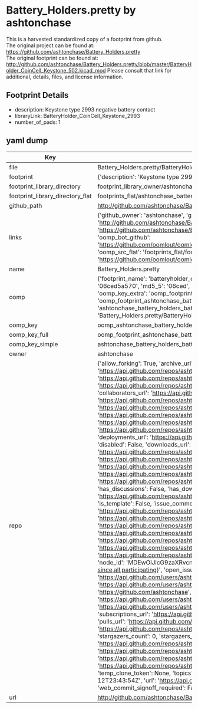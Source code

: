 # Battery_Holders.pretty by ashtonchase  
This is a harvested standardized copy of a footprint from github.  
The original project can be found at:  
https://github.com/ashtonchase/Battery_Holders.pretty  
The original footprint can be found at:
http://github.com/ashtonchase/Battery_Holders.pretty/blob/master/BatteryHolder_CoinCell_Keystone_502.kicad_mod
Please consult that link for additional, details, files, and license information.  
## Footprint Details
* description: Keystone type 2993 negative battery contact  
* libraryLink: BatteryHolder_CoinCell_Keystone_2993  
* number_of_pads: 1  
## yaml dump  
| Key | Value |  
| --- | --- |  
| file | Battery_Holders.pretty/BatteryHolder_CoinCell_Keystone_2993.kicad_mod |  
| footprint | {'description': 'Keystone type 2993 negative battery contact', 'libraryLink': 'BatteryHolder_CoinCell_Keystone_2993', 'number_of_pads': 1} |  
| footprint_library_directory | footprint_library_owner/ashtonchase_Battery_Holders.pretty |  
| footprint_library_directory_flat | footprints_flat/ashtonchase_battery_holders_batteryholder_coincell_keystone_2993/working |  
| github_path | http://github.com/ashtonchase/Battery_Holders.pretty/blob/master/BatteryHolder_CoinCell_Keystone_2993.kicad_mod |  
| links | {'github_owner': 'ashtonchase', 'github_repo_name': 'Battery_Holders.pretty', 'github_src': 'http://github.com/ashtonchase/Battery_Holders.pretty/blob/master/BatteryHolder_CoinCell_Keystone_502.kicad_mod', 'github_src_repo': 'https://github.com/ashtonchase/Battery_Holders.pretty', 'oomp_bot': 'footprints/ashtonchase_battery_holders_batteryholder_coincell_keystone_2993/working', 'oomp_bot_github': 'https://github.com/oomlout/oomlout_oomp_footprint_bot/tree/main/footprints/ashtonchase_battery_holders_batteryholder_coincell_keystone_2993/working', 'oomp_src_flat': 'footprints_flat/footprints_flat/ashtonchase_battery_holders_batteryholder_coincell_keystone_2993/working', 'oomp_src_flat_github': 'https://github.com/oomlout/oomlout_oomp_footprint_src/tree/main/footprints_flat/ashtonchase_battery_holders_batteryholder_coincell_keystone_2993/working'} |  
| name | Battery_Holders.pretty |  
| oomp | {'footprint_name': 'batteryholder_coincell_keystone_2993', 'library_name': 'battery_holders', 'md5': '06ced5a570c38625b7e091a477985ae5', 'md5_10': '06ced5a570', 'md5_5': '06ced', 'md5_6': '06ced5', 'oomp_key': 'oomp_ashtonchase_battery_holders_batteryholder_coincell_keystone_2993', 'oomp_key_extra': 'oomp_footprint_ashtonchase_battery_holders_batteryholder_coincell_keystone_2993', 'oomp_key_full': 'oomp_footprint_ashtonchase_battery_holders_batteryholder_coincell_keystone_2993_06ced5', 'oomp_key_simple': 'ashtonchase_battery_holders_batteryholder_coincell_keystone_2993', 'original_filename': 'Battery_Holders.pretty/BatteryHolder_CoinCell_Keystone_2993.kicad_mod', 'owner_name': 'ashtonchase'} |  
| oomp_key | oomp_ashtonchase_battery_holders_batteryholder_coincell_keystone_2993 |  
| oomp_key_full | oomp_footprint_ashtonchase_battery_holders_batteryholder_coincell_keystone_2993 |  
| oomp_key_simple | ashtonchase_battery_holders_batteryholder_coincell_keystone_2993 |  
| owner | ashtonchase |  
| repo | {'allow_forking': True, 'archive_url': 'https://api.github.com/repos/ashtonchase/Battery_Holders.pretty/{archive_format}{/ref}', 'archived': False, 'assignees_url': 'https://api.github.com/repos/ashtonchase/Battery_Holders.pretty/assignees{/user}', 'blobs_url': 'https://api.github.com/repos/ashtonchase/Battery_Holders.pretty/git/blobs{/sha}', 'branches_url': 'https://api.github.com/repos/ashtonchase/Battery_Holders.pretty/branches{/branch}', 'clone_url': 'https://github.com/ashtonchase/Battery_Holders.pretty.git', 'collaborators_url': 'https://api.github.com/repos/ashtonchase/Battery_Holders.pretty/collaborators{/collaborator}', 'comments_url': 'https://api.github.com/repos/ashtonchase/Battery_Holders.pretty/comments{/number}', 'commits_url': 'https://api.github.com/repos/ashtonchase/Battery_Holders.pretty/commits{/sha}', 'compare_url': 'https://api.github.com/repos/ashtonchase/Battery_Holders.pretty/compare/{base}...{head}', 'contents_url': 'https://api.github.com/repos/ashtonchase/Battery_Holders.pretty/contents/{+path}', 'contributors_url': 'https://api.github.com/repos/ashtonchase/Battery_Holders.pretty/contributors', 'created_at': '2016-06-26T17:36:03Z', 'default_branch': 'master', 'deployments_url': 'https://api.github.com/repos/ashtonchase/Battery_Holders.pretty/deployments', 'description': 'KiCAD footprints for various battery holders', 'disabled': False, 'downloads_url': 'https://api.github.com/repos/ashtonchase/Battery_Holders.pretty/downloads', 'events_url': 'https://api.github.com/repos/ashtonchase/Battery_Holders.pretty/events', 'fork': False, 'forks': 0, 'forks_count': 0, 'forks_url': 'https://api.github.com/repos/ashtonchase/Battery_Holders.pretty/forks', 'full_name': 'ashtonchase/Battery_Holders.pretty', 'git_commits_url': 'https://api.github.com/repos/ashtonchase/Battery_Holders.pretty/git/commits{/sha}', 'git_refs_url': 'https://api.github.com/repos/ashtonchase/Battery_Holders.pretty/git/refs{/sha}', 'git_tags_url': 'https://api.github.com/repos/ashtonchase/Battery_Holders.pretty/git/tags{/sha}', 'git_url': 'git://github.com/ashtonchase/Battery_Holders.pretty.git', 'has_discussions': False, 'has_downloads': True, 'has_issues': False, 'has_pages': False, 'has_projects': True, 'has_wiki': True, 'homepage': None, 'hooks_url': 'https://api.github.com/repos/ashtonchase/Battery_Holders.pretty/hooks', 'html_url': 'https://github.com/ashtonchase/Battery_Holders.pretty', 'id': 62000546, 'is_template': False, 'issue_comment_url': 'https://api.github.com/repos/ashtonchase/Battery_Holders.pretty/issues/comments{/number}', 'issue_events_url': 'https://api.github.com/repos/ashtonchase/Battery_Holders.pretty/issues/events{/number}', 'issues_url': 'https://api.github.com/repos/ashtonchase/Battery_Holders.pretty/issues{/number}', 'keys_url': 'https://api.github.com/repos/ashtonchase/Battery_Holders.pretty/keys{/key_id}', 'labels_url': 'https://api.github.com/repos/ashtonchase/Battery_Holders.pretty/labels{/name}', 'language': None, 'languages_url': 'https://api.github.com/repos/ashtonchase/Battery_Holders.pretty/languages', 'license': None, 'merges_url': 'https://api.github.com/repos/ashtonchase/Battery_Holders.pretty/merges', 'milestones_url': 'https://api.github.com/repos/ashtonchase/Battery_Holders.pretty/milestones{/number}', 'mirror_url': None, 'name': 'Battery_Holders.pretty', 'network_count': 0, 'node_id': 'MDEwOlJlcG9zaXRvcnk2MjAwMDU0Ng==', 'notifications_url': 'https://api.github.com/repos/ashtonchase/Battery_Holders.pretty/notifications{?since,all,participating}', 'open_issues': 0, 'open_issues_count': 0, 'owner': {'avatar_url': 'https://avatars.githubusercontent.com/u/10335054?v=4', 'events_url': 'https://api.github.com/users/ashtonchase/events{/privacy}', 'followers_url': 'https://api.github.com/users/ashtonchase/followers', 'following_url': 'https://api.github.com/users/ashtonchase/following{/other_user}', 'gists_url': 'https://api.github.com/users/ashtonchase/gists{/gist_id}', 'gravatar_id': '', 'html_url': 'https://github.com/ashtonchase', 'id': 10335054, 'login': 'ashtonchase', 'node_id': 'MDQ6VXNlcjEwMzM1MDU0', 'organizations_url': 'https://api.github.com/users/ashtonchase/orgs', 'received_events_url': 'https://api.github.com/users/ashtonchase/received_events', 'repos_url': 'https://api.github.com/users/ashtonchase/repos', 'site_admin': False, 'starred_url': 'https://api.github.com/users/ashtonchase/starred{/owner}{/repo}', 'subscriptions_url': 'https://api.github.com/users/ashtonchase/subscriptions', 'type': 'User', 'url': 'https://api.github.com/users/ashtonchase'}, 'private': False, 'pulls_url': 'https://api.github.com/repos/ashtonchase/Battery_Holders.pretty/pulls{/number}', 'pushed_at': '2015-07-29T05:48:22Z', 'releases_url': 'https://api.github.com/repos/ashtonchase/Battery_Holders.pretty/releases{/id}', 'size': 124, 'ssh_url': 'git@github.com:ashtonchase/Battery_Holders.pretty.git', 'stargazers_count': 0, 'stargazers_url': 'https://api.github.com/repos/ashtonchase/Battery_Holders.pretty/stargazers', 'statuses_url': 'https://api.github.com/repos/ashtonchase/Battery_Holders.pretty/statuses/{sha}', 'subscribers_count': 2, 'subscribers_url': 'https://api.github.com/repos/ashtonchase/Battery_Holders.pretty/subscribers', 'subscription_url': 'https://api.github.com/repos/ashtonchase/Battery_Holders.pretty/subscription', 'svn_url': 'https://github.com/ashtonchase/Battery_Holders.pretty', 'tags_url': 'https://api.github.com/repos/ashtonchase/Battery_Holders.pretty/tags', 'teams_url': 'https://api.github.com/repos/ashtonchase/Battery_Holders.pretty/teams', 'temp_clone_token': None, 'topics': [], 'trees_url': 'https://api.github.com/repos/ashtonchase/Battery_Holders.pretty/git/trees{/sha}', 'updated_at': '2017-01-12T23:43:54Z', 'url': 'https://api.github.com/repos/ashtonchase/Battery_Holders.pretty', 'visibility': 'public', 'watchers': 0, 'watchers_count': 0, 'web_commit_signoff_required': False} |  
| url | http://github.com/ashtonchase/Battery_Holders.pretty |  

